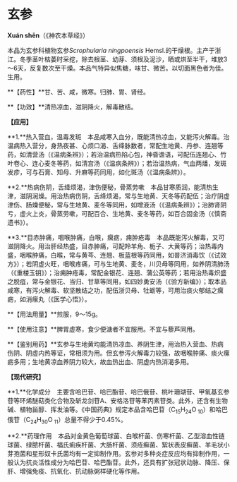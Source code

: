 # 玄参

**Xuán shēn**（《神农本草经》）

本品为玄参科植物玄参*Scrophularia ningpoensis* Hemsl.的干燥根。主产于浙江。冬季茎叶枯萎时采挖，除去根茎、幼芽、须根及泥沙，晒或烘至半干，堆放3～6天，反复数次至干燥。本品气特异似焦糖，味甘、微苦。以切面黑色者为佳。生用。

**【药性】**甘、苦、咸，微寒。归肺、胃、肾经。

**【功效】**清热凉血，滋阴降火，解毒散结。

**【应用】**

**1.**热入营血，温毒发斑　本品咸寒入血分，既能清热凉血，又能泻火解毒。治温病热入营分，身热夜甚、心烦口渴、舌绛脉数者，常配生地黄、丹参、连翘等药，如清营汤（《温病条辨》）；若治温病热陷心包，神昏谵语，可配伍连翘心、竹叶卷心、连心麦冬等药，如清宫汤（《温病条辨》）；若治温热病，气血两燔，发斑发疹，可与石膏、知母、升麻等药同用，如化斑汤（《温病条辨》）。

**2.**热病伤阴，舌绛烦渴，津伤便秘，骨蒸劳嗽　本品甘寒质润，能清热生津，滋阴润燥。用治热病伤阴，舌绛烦渴，常与生地黄、天冬等药配伍；治疗阴虚津伤、肠燥便秘，常与生地黄、麦冬等同用，如增液汤（《温病条辨》）；治肺肾阴亏，虚火上炎，骨蒸劳嗽，可配百合、生地黄、麦冬等药，如百合固金汤（《慎斋遗书》）。

**3.**目赤肿痛，咽喉肿痛，白喉，瘰疬，痈肿疮毒　本品既能泻火解毒，又可滋阴降火。用治肝经热盛，目赤肿痛，可配羚羊角、栀子、大黄等药；治热毒内盛，咽喉肿痛，白喉，常与黄芩、连翘、板蓝根等药同用，如普济消毒饮（《试效方》）；若阴虚火旺，咽喉疼痛，可与生地黄、麦冬，川贝母等同用，如养阴清肺汤（《重楼玉钥》）；治痈肿疮毒，常配金银花、连翘、蒲公英等药；若用治热毒炽盛之脱疽，常与金银花、当归、甘草等同用，如四妙勇安汤（《验方新编》）；取本品咸寒，有泻火解毒、软坚散结之功，配伍浙贝母、牡蛎等，可用治痰火郁结之瘰疬，如消瘰丸（《医学心悟》）。

**【用法用量】**煎服，9～15g。

**【使用注意】**脾胃虚寒，食少便溏者不宜服用。不宜与藜芦同用。

**【鉴别用药】**玄参与生地黄均能清热凉血、养阴生津，用治热入营血、热病伤阴、阴虚内热等证，常相须为用。但玄参泻火解毒力较强，故咽喉肿痛、痰火瘰疬多用；生地黄凉血养阴力较大，故血热出血、阴虚内热消渴多用。

**【现代研究】**

**1.**化学成分　主要含哈巴苷、哈巴酯苷、哈巴俄苷、桃叶珊瑚苷、甲氧基玄参苷等环烯醚萜类化合物及斩龙剑苷A、安格洛苷等苯丙素苷类。此外，还含有生物碱、植物甾醇、挥发油等。《中国药典》规定本品含哈巴苷（C<sub>15</sub>H<sub>24</sub>O<sub> 10</sub>）和哈巴俄苷（C<sub>24</sub>H<sub>30</sub>O<sub> 11</sub>）总量不得少于0.45%。

**2.**药理作用　本品对金黄色葡萄球菌、白喉杆菌、伤寒杆菌、乙型溶血性链球菌、绿脓杆菌、福氏痢疾杆菌、大肠杆菌、须疮癣菌、絮状表皮癣菌、羊毛状小芽孢菌和星形奴卡氏菌均有一定抑制作用。玄参对多种炎症反应均有抑制作用，一般认为抗炎活性成分为哈巴苷、哈巴酯苷。此外，还具有扩张冠状动脉、降压、保肝、增强免疫、抗氧化、抗动脉粥样硬化等作用。